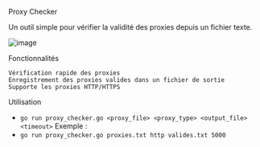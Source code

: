 Proxy Checker

Un outil simple pour vérifier la validité des proxies depuis un fichier texte.

![image](https://github.com/user-attachments/assets/a5477516-75d5-4d32-b830-54c81648d017)

Fonctionnalités

    Vérification rapide des proxies
    Enregistrement des proxies valides dans un fichier de sortie
    Supporte les proxies HTTP/HTTPS

Utilisation 
- `go run proxy_checker.go <proxy_file> <proxy_type> <output_file> <timeout>`
Exemple : 
- `go run proxy_checker.go proxies.txt http valides.txt 5000`
